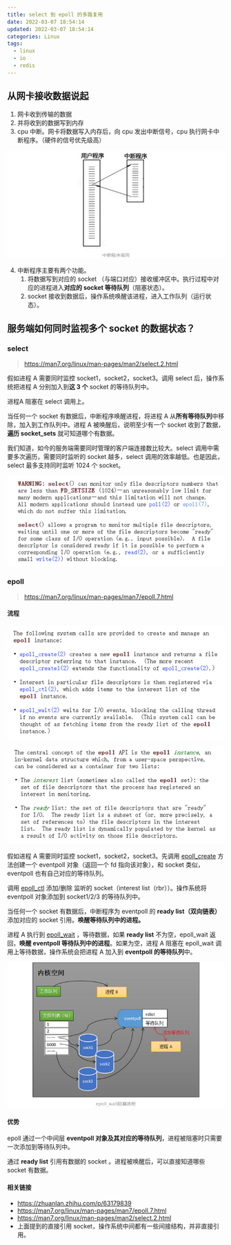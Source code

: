 ```yaml
---
title: select 到 epoll 的多路复用
date: 2022-03-07 18:54:14
updated: 2022-03-07 18:54:14
categories: Linux
tags: 
  - linux
  - io
  - redis
---
```


## 从网卡接收数据说起

1. 网卡收到传输的数据
2. 并将收到的数据写到内存<!--more-->
3. cpu 中断。网卡将数据写入内存后，向 cpu 发出中断信号，cpu 执行网卡中断程序。（硬件的信号优先级高）

![Snipaste_1011152521](epoll/Snipaste_1011152521-3968094.png)

4. 中断程序主要有两个功能。
   1. 将数据写到对应的 socket （与端口对应）接收缓冲区中。执行过程中对应的进程进入**对应的 socket 等待队列**（阻塞状态）。
   2. socket 接收到数据后，操作系统唤醒该进程，进入工作队列（运行状态）。

## 服务端如何同时监视多个 socket 的数据状态？

### select 

> https://man7.org/linux/man-pages/man2/select.2.html

假如进程 A 需要同时监控 socket1，socket2，socket3。调用 select 后，操作系统把进程 A 分别加入到**这 3 个** socket 的等待队列中。

进程A 阻塞在 select 调用上。

当任何一个 socket 有数据后，中断程序唤醒进程，将进程 A 从**所有等待队列**中移除，加入到工作队列中。进程 A 被唤醒后，说明至少有一个 socket 收到了数据，**遍历 socket_sets** 就可知道哪个有数据。

我们知道，如今的服务端需要同时管理的客户端连接数比较大。select 调用中需要多次遍历，需要同时监听的 socket 越多，select 调用的效率越低。也是因此，select 最多支持同时监听 1024 个 socket。

![Snipaste_1011162146](epoll/Snipaste_1011162146-3968094.png)

### epoll

> https://man7.org/linux/man-pages/man7/epoll.7.html

#### 流程

![Snipaste_1011162455](epoll/Snipaste_1011162455-3968094.png)

![Snipaste_1011162612](epoll/Snipaste_1011162612-3968094.png)

假如进程 A 需要同时监控 socket1，socket2，socket3。先调用 [epoll_create](https://man7.org/linux/man-pages/man2/epoll_create.2.html) 方法创建一个 eventpoll 对象（返回一个 fd 指向该对象），和 socket 类似，eventpoll 也有自己对应的等待队列。

调用 [epoll_ctl](https://man7.org/linux/man-pages/man2/epoll_ctl.2.html) 添加/删除 监听的 socket（interest list（rbr））。操作系统将 eventpoll 对象添加到 socket1/2/3 的等待队列中。

当任何一个 socket 有数据后，中断程序为 eventpoll 的 **ready list（双向链表）** 添加对应的 socket 引用。**唤醒等待队列中的进程。**

进程 A 执行到 [epoll_wait](https://man7.org/linux/man-pages/man2/epoll_wait.2.html) ，等待数据，如果 **ready list** 不为空，epoll_wait 返回，**唤醒 eventpoll 等待队列中的进程**。如果为空，进程 A 阻塞在 epoll_wait 调用上等待数据，操作系统会把进程 A 加入到 **eventpoll 的等待队列**中。

![Snipaste_1011170111](epoll/Snipaste_1011170111-3968094.png)

#### 优势

epoll 通过一个中间层 **eventpoll 对象及其对应的等待队列**，进程被阻塞时只需要一次添加到等待队列中。

通过 **ready list** 引用有数据的 socket 。进程被唤醒后，可以直接知道哪些 socket 有数据。

#### 相关链接

- https://zhuanlan.zhihu.com/p/63179839
- https://man7.org/linux/man-pages/man7/epoll.7.html
- https://man7.org/linux/man-pages/man2/select.2.html
- 上面提到的直接引用 socket，操作系统中间都有一些间接结构，并非直接引用。



